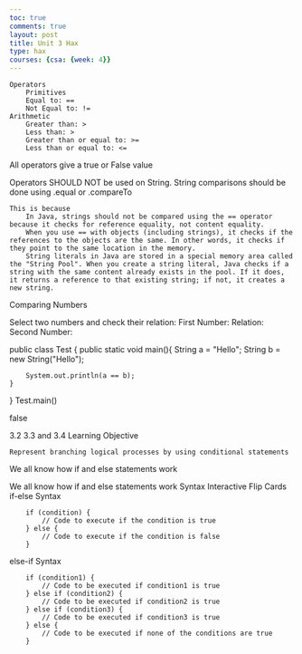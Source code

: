 ```yaml
---
toc: true
comments: true
layout: post
title: Unit 3 Hax
type: hax
courses: {csa: {week: 4}}
---
```


    Operators
        Primitives
        Equal to: ==
        Not Equal to: !=
    Arithmetic
        Greater than: >
        Less than: >
        Greater than or equal to: >=
        Less than or equal to: <=

All operators give a true or False value

Operators SHOULD NOT be used on String. String comparisons should be done using .equal or .compareTo

    This is because
        In Java, strings should not be compared using the == operator because it checks for reference equality, not content equality.
        When you use == with objects (including strings), it checks if the references to the objects are the same. In other words, it checks if they point to the same location in the memory.
        String literals in Java are stored in a special memory area called the "String Pool". When you create a string literal, Java checks if a string with the same content already exists in the pool. If it does, it returns a reference to that existing string; if not, it creates a new string.

Comparing Numbers

Select two numbers and check their relation:
First Number: Relation: Second Number:

public class Test {
    public static void main(){
        String a = "Hello";
        String b = new String("Hello");

        System.out.println(a == b);
    }
}
Test.main()

false

3.2 3.3 and 3.4
Learning Objective

    Represent branching logical processes by using conditional statements

We all know how if and else statements work

We all know how if and else statements work
Syntax
Interactive Flip Cards
if-else Syntax

        if (condition) {
            // Code to execute if the condition is true
        } else {
            // Code to execute if the condition is false
        }
      

else-if Syntax

        if (condition1) {
            // Code to be executed if condition1 is true
        } else if (condition2) {
            // Code to be executed if condition2 is true
        } else if (condition3) {
            // Code to be executed if condition3 is true
        } else {
            // Code to be executed if none of the conditions are true
        }
      

